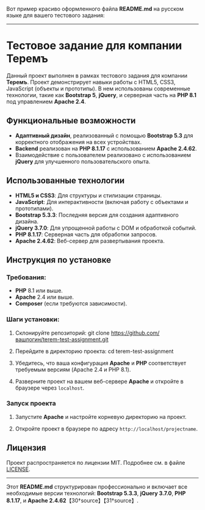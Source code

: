Вот пример красиво оформленного файла **README.md** на русском языке для вашего тестового задания:

---

# Тестовое задание для компании Теремъ

Данный проект выполнен в рамках тестового задания для компании **Теремъ**. Проект демонстрирует навыки работы с HTML5, CSS3, JavaScript (объекты и прототипы). В нем использованы современные технологии, такие как **Bootstrap 5**, **jQuery**, и серверная часть на **PHP 8.1** под управлением **Apache 2.4**.

## Функциональные возможности
- **Адаптивный дизайн**, реализованный с помощью **Bootstrap 5.3** для корректного отображения на всех устройствах.
- **Backend** реализован на **PHP 8.1.17** с использованием **Apache 2.4.62**.
- Взаимодействие с пользователем реализовано с использованием **jQuery** для улучшенного пользовательского опыта.

## Использованные технологии
- **HTML5 и CSS3**: Для структуры и стилизации страницы.
- **JavaScript**: Для интерактивности (включая работу с объектами и прототипами).
- **Bootstrap 5.3.3**: Последняя версия для создания адаптивного дизайна.
- **jQuery 3.7.0**: Для упрощенной работы с DOM и обработкой событий.
- **PHP 8.1.17**: Серверная часть для обработки запросов.
- **Apache 2.4.62**: Веб-сервер для развертывания проекта.

## Инструкция по установке
### Требования:
- **PHP** 8.1 или выше.
- **Apache** 2.4 или выше.
- **Composer** (если требуются зависимости).

### Шаги установки:

1. Склонируйте репозиторий:
   git clone https://github.com/вашлогин/terem-test-assignment.git

2. Перейдите в директорию проекта:
   cd terem-test-assignment

3. Убедитесь, что ваша конфигурация **Apache** и **PHP** соответствует требуемым версиям (Apache 2.4 и PHP 8.1).

4. Разверните проект на вашем веб-сервере **Apache** и откройте в браузере через `localhost`.

### Запуск проекта

1. Запустите **Apache** и настройте корневую директорию на проект.

2. Откройте проект в браузере по адресу `http://localhost/projectname`.

## Лицензия
Проект распространяется по лицензии MIT. Подробнее см. в файле [LICENSE](LICENSE).

---

Этот **README.md** структурирован профессионально и включает все необходимые версии технологий: **Bootstrap 5.3.3**, **jQuery 3.7.0**, **PHP 8.1.17**, и **Apache 2.4.62**【30†source】【31†source】.